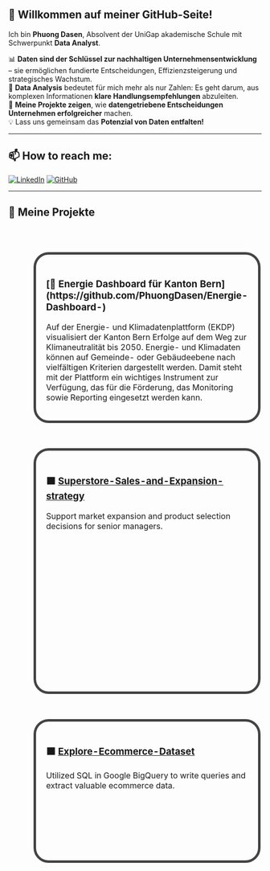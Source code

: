 ## 👋 Willkommen auf meiner GitHub-Seite!

Ich bin **Phuong Dasen**, Absolvent der UniGap akademische Schule mit Schwerpunkt **Data Analyst**.  

📊 **Daten sind der Schlüssel zur nachhaltigen Unternehmensentwicklung** – sie ermöglichen fundierte Entscheidungen, Effizienzsteigerung und strategisches Wachstum.  
🔎 **Data Analysis** bedeutet für mich mehr als nur Zahlen: Es geht darum, aus komplexen Informationen **klare Handlungsempfehlungen** abzuleiten.  
🚀 **Meine Projekte zeigen**, wie **datengetriebene Entscheidungen Unternehmen erfolgreicher** machen.  
💡 Lass uns gemeinsam das **Potenzial von Daten entfalten!**

---

## 📫 How to reach me:

[![LinkedIn](https://img.shields.io/badge/-LinkedIn-blue?style=flat-square&logo=linkedin&logoColor=white)](https://www.linkedin.com/feed/)
[![GitHub](https://img.shields.io/badge/-GitHub-black?style=flat-square&logo=github&logoColor=white)](https://github.com/PhuongDasen)

---

## 🚀 Meine Projekte

<div align="center">

<table cellspacing="50" cellpadding="35" style="border-collapse: separate;">
  <tr>
    <td width="500px" valign="top" style="border:5px solid #444; border-radius:30px; padding:20px;">
      <h3>[🔋 Energie Dashboard für Kanton Bern](https://github.com/PhuongDasen/Energie-Dashboard-)</h3>
      <p>Auf der Energie- und Klimadatenplattform (EKDP) visualisiert der Kanton Bern Erfolge auf dem Weg zur Klimaneutralität bis 2050. Energie- und Klimadaten können auf Gemeinde- oder Gebäudeebene nach vielfältigen Kriterien dargestellt werden. Damit steht mit der Plattform ein wichtiges Instrument zur Verfügung, das für die Förderung, das Monitoring sowie Reporting eingesetzt werden kann.</p>
    </td>
    <td width="500px" valign="top" style="border:5px solid #444; border-radius:30px; padding:20px;">
      <h3>🟥 <a href="https://github.com/PhuongDasen/User-Churn-Analysis">User-Churn-Analysis</a></h3>
      <p>Created a report with Power BI to help managers discover the churn situation of customers.</p>
    </td>
  </tr>
  <tr>
    <td width="500px" valign="top" style="border:5px solid #444; border-radius:30px; padding:20px;">
      <h3>🟧 <a href="https://github.com/PhuongDasen/Superstore-Sales-and-Expansion-strategy">Superstore-Sales-and-Expansion-strategy</a></h3>
      <p>Support market expansion and product selection decisions for senior managers.</p>
    </td>
    <td width="500px" valign="top" style="border:5px solid #444; border-radius:30px; padding:20px;">
      <h3>🟦 <a href="https://github.com/PhuongDasen/RFM-Analysis">🎯 RFM Analysis (PYTHON)</a></h3>
      <p>„Die RFM-Analyse" ist ein Teil der Marketing-Analyse und wird verwendet, um den Kundenwert zu analysieren. Sie hilft Unternehmen, jede Kundengruppe zu analysieren und die richtige Geschäftsstrategie zu entwickeln.</p>
    </td>
  </tr>
  <tr>
    <td width="500px" valign="top" style="border:5px solid #444; border-radius:30px; padding:20px;">
      <h3>🟫 <a href="https://github.com/PhuongDasen/Explore-Ecommerce-Dataset">Explore-Ecommerce-Dataset</a></h3>
      <p>Utilized SQL in Google BigQuery to write queries and extract valuable ecommerce data.</p>
    </td>
    <td width="500px" valign="top" style="border:5px solid #444; border-radius:30px; padding:20px;">
      <h3>🟪 <a href="https://github.com/PhuongDasen/Cohort-Analysis-How-to-Analyze-User-Retention">Cohort Analysis</a></h3>
      <p>Analyze user engagement improvement over time with cohort retention techniques.</p>
    </td>
  </tr>
</table>

</div>

